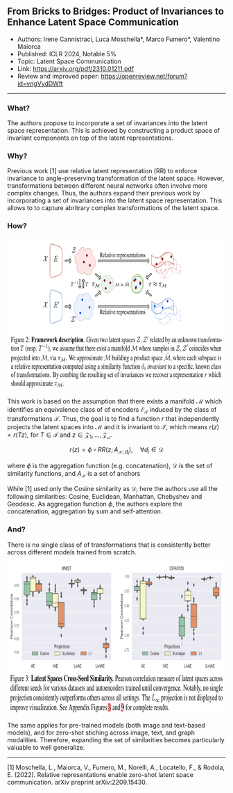 ## From Bricks to Bridges: Product of Invariances to Enhance Latent Space Communication

* Authors: Irene Cannistraci, Luca Moschella*, Marco Fumero*,  Valentino Maiorca
* Published: ICLR 2024, Notable 5%
* Topic: Latent Space Communication
* Link: https://arxiv.org/pdf/2310.01211.pdf
* Review and improved paper: https://openreview.net/forum?id=vngVydDWft

---

### What?

The authors propose to incorporate a set of invariances into the latent space representation. This is achieved by constructing a product space of invariant components on top of the latent representations. 

### Why?

Previous work [1] use relative latent representation (RR) to enforce invariance to angle-preserving transformation of the latent space.  However, transformations between different neural networks often involve more complex changes. Thus, the authors expand their previous work by incorporating a set of invariances into the latent space representation. This allows to to capture abritrary complex transformations of the latent space.

### How?

<p align=center>
    <img src="../images/06_01.png" height="350px">
</p>


This work is based on the assumption that there exists a manifold $\mathcal{M}$ which identifies an equivalence class of of encoders $\mathcal{E}_{\mathcal{T}}$ induced by the class of transformations $\mathcal{T}$. Thus, the goal is to find a function $r$ that independently projects the latent spaces into $\mathcal{M}$ and it is invariant to $\mathcal{T}$, which means $r(z)=r(Tz)$, for $T \in \mathcal{T}$ and $z \in \mathcal{Z_1},...,\mathcal{Z_n}$. 

$$
r(z) = \phi \, \circ \, RR(z; A_{\mathcal{X},d_i}), \quad \forall d_i \in \mathcal{D}
$$

where $\phi$ is the aggregation function (e.g. concatenation), $\mathcal{D}$ is the set of similarity functions, and $A_{\mathcal{X}}$ is a set of anchors

While [1] used only the Cosine similarity as $\mathcal{D}$, here the authors use all the following similarities: Cosine, Euclidean, Manhattan, Chebyshev and Geodesic. As aggregation function $\phi$, the authors explore the concatenation, aggregation by sum and self-attention. 

### And?

There is no single class of of transformations that is consistently better across different models trained from scratch.

<p align=center>
    <img src="../images/06_02.png" height="350px">
</p>

The same applies for pre-trained models (both image and text-based models), and for zero-shot stiching across image, text, and graph modalities. Therefore, expanding the set of similarities becomes particularly valuable to well generalize.

---

[1] Moschella, L., Maiorca, V., Fumero, M., Norelli, A., Locatello, F., & Rodola, E. (2022). Relative representations enable zero-shot latent space communication. arXiv preprint arXiv:2209.15430.